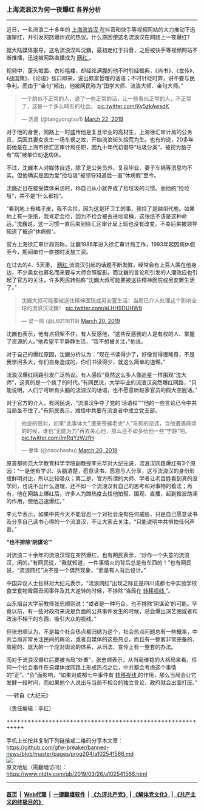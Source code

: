### 上海流浪汉为何一夜爆红 各界分析
------------------------

<div class="post_content" itemprop="articleBody">
 <p>
  近日，一名流浪二十多年的
  <a href="https://www.ntdtv.com/gb/上海流浪汉.htm">
   上海流浪汉
  </a>
  在抖音和快手等视频网站的大力推动下迅速窜红，并引发网路爆炸式的热议。什么原因使这名流浪汉在网路上一夜爆红?
 </p>
 <p>
  据大陆媒体报导，这名流浪汉叫沈巍，最初走红于抖音，之后被快手等视频网站不断推播，迅速被网路直播成为
  <a href="https://www.ntdtv.com/gb/网红.htm">
   网红
  </a>
  。
 </p>
 <p>
  视频中，蓬头垢面、衣衫褴褛，却经纶满腹的他不时引经据典，《尚书》、《左传》、《战国策》、《论语》张口即来，说出颇富哲理的话语；不时针砭时弊，讲不要与民争利。而由于“金句”频出，他被网民称为“国学大师、流浪大师、金句大师。”
 </p>
 <blockquote class="twitter-tweet" data-lang="en">
  <p dir="ltr" lang="zh">
   一个貌似不正常的人，说了一些正常的话，让一些看似正常的人，不正常了，这是一个多么畸形的社会。
   <a href="https://t.co/Ky5zkAwsdK">
    pic.twitter.com/Ky5zkAwsdK
   </a>
  </p>
  <p>
   — 活着 (@tangyongtao1)
   <a href="https://twitter.com/tangyongtao1/status/1108933000752820225?ref_src=twsrc%5Etfw">
    March 22, 2019
   </a>
  </p>
 </blockquote>
 <p>
  <script async="" charset="utf-8" src="https://platform.twitter.com/widgets.js">
  </script>
 </p>
 <p>
  对于他的身世，网路上一时盛传他是复旦毕业的高材生，上海徐汇审计局的公务员，后因其妻女丧生一场车祸之故，开始流浪街头拾荒为生。也有的说，20多年前他是在上海市徐汇区审计局任职，因九十年代初倡导“垃圾分类”，被视为脑子有“病”被单位劝退病休。
 </p>
 <p>
  不过，沈巍本人对媒体自述，除了是公务员外，复旦毕业、妻子车祸等消息均不实。但他确实是因为爱“捡垃圾”被领导知道后一直“休病假”至今。
 </p>
 <p>
  沈巍近日在接受媒体采访时，称自己从小就养成了捡垃圾的习惯。而他的“捡垃圾”，并不是“什么都捡”。
 </p>
 <p>
  “看到地上有橘子皮，我不会捡，因为这是环卫工的事，我捡了是越俎代庖。如果地上有一张纸，我肯定会捡，因为不捡会被丢进垃圾桶，这张纸不该是这种命运。”沈巍说。这一习惯一直后来到徐汇区审计局上班也没有改变。不幸后来被领导知道了被迫“休病假”。
 </p>
 <p>
  官方上海徐汇审计局则称，沈巍1986年进入徐汇审计局工作，1993年起因病休假至今，期间单位一直按时发放工资。
 </p>
 <p>
  在过去的4、5天里，
  <a href="https://www.ntdtv.com/gb/网红.htm">
   网红
  </a>
  流浪汉引起的话题不断发酵，经常会有上百人围在他身边，不少美女也慕名而来要与大师合照留影。而沈巍的言论和引发的人潮效应也引起了官方的关注，许多网民转贴称“沈巍大叔可能要被送往精神医院或另安置生活了。”
 </p>
 <blockquote class="twitter-tweet" data-lang="en">
  <p dir="ltr" lang="zh">
   沈巍大叔可能要被送往精神医院或另安置生活！当局已介入处理这个影响全球的流浪汉沈巍！
   <a href="https://t.co/aLHH9DUHW8">
    pic.twitter.com/aLHH9DUHW8
   </a>
  </p>
  <p>
   — 梁一鸣 (@L60118119)
   <a href="https://twitter.com/L60118119/status/1108264515853053952?ref_src=twsrc%5Etfw">
    March 20, 2019
   </a>
  </p>
 </blockquote>
 <p>
  <script async="" charset="utf-8" src="https://platform.twitter.com/widgets.js">
  </script>
 </p>
 <p>
  沈巍也表示，他有点招架不住，有人反感他，“这些反感我的人是有权的人、掌握了资源的人。”他希望平平静静生活，“我不想被关注，”他说。
 </p>
 <p>
  对于自己的爆红原因，沈巍分析认为：“现在书读得少了，好像觉得很稀奇，不是我学问多大，你们自身造成的，你们书读得少，就这么简单的道理。”
 </p>
 <p>
  流浪汉爆红网路引发广泛热议。有人感叹“竟然这么多人像追星一样围观“沈大师”，这真的是一个疯了的时代。”有网民说，大学毕业的流浪汉突然爆红网路，“只能说明，人们宁可听有头脑的流浪汉的话语，也不愿意听赵家官员的假大空屁话。”
 </p>
 <p>
  对于官方的介入，有网民说，“流浪汉争夺了党的‘话语权’”“他的一些言论已令中共当局坐不住了。”有网民表示，难怪中共要在流浪者中成立党支部。
 </p>
 <blockquote class="twitter-tweet" data-lang="en">
  <p dir="ltr" lang="zh">
   他说的很对，如果“此事体大”,遭来苍蝇老虎“人”与狗的忌讳，当他遭遇麻烦的时候，谁也“无能为力”再去关心他，那么还不如多给他一些“宁静”吧。
   <a href="https://t.co/ImRqYzWzfH">
    pic.twitter.com/ImRqYzWzfH
   </a>
  </p>
  <p>
   — 聿隼 (@naochashu)
   <a href="https://twitter.com/naochashu/status/1108330912184295427?ref_src=twsrc%5Etfw">
    March 20, 2019
   </a>
  </p>
 </blockquote>
 <p>
  <script async="" charset="utf-8" src="https://platform.twitter.com/widgets.js">
  </script>
 </p>
 <p>
  原首都师范大学教育科学学院副教授李元华对大纪元说，流浪汉网路爆红有3个原因：“一是他有学识、头脑清楚，愿意读书、愿意与人分享，这与流浪汉的身份形成鲜明对比，所以比较吸众；第二是，官方所谓的大师、学者让老百姓看到真的没学问，也说不出什么道理，还不如一个流浪汉有自己的思考和对事物的看法；再有，他在网路上爆红后，许多人为蹭热度去找他拍照、围观、直播，起到推波助澜的作用，使他迅速爆红。”
 </p>
 <p>
  李元华表示，如果中共今天不能容忍一个对社会没有任何威胁，只是自己愿意读书及分享自己读书心得的一个流浪汉，不让大家去关注，“只能说明中共惧怕任何声音。”
 </p>
 <p>
  <strong>
   “也不排除‘阴谋论’”
  </strong>
 </p>
 <p>
  对流浪二十余年的流浪汉现在突然爆红，也有网民表示，“炒作一个失意的流浪汉，闲的。”有网民说，“我就知道，一件事情火的背后总是有东西的！”也有网民说，“流浪网红”决不是一个偶然现象，“而是有人背后设计。”
 </p>
 <p>
  中国异议人士张林对大纪元表示，“流浪网红”出现之际正是四川成都七中实验学校食堂食物霉腐丑闻事件及其大逆转的时候，不排除“当局在
  <a href="https://www.ntdtv.com/gb/转移视线.htm">
   转移视线
  </a>
  ”。
 </p>
 <p>
 </p>
 <p>
  山东烟台大学前教师张忠顺则说：“或者是一种巧合，也不排除‘阴谋论’的可能。毕竟以前，有一些对政府来说是负面的公共事件发生的时候，总会爆出演艺圈或者和政治不相干的东西，吸引大众的视线。”
 </p>
 <p>
  但张忠顺认为，不是每个社会热点都归结为这个，社会热点问题总有一些概率，中共当局非常关注民间的舆论，或者自媒体的这些热点，而且有一整套非常完备的、周密的、庞大的一个应对舆论的体系，从司法、宣传上有一整套的办法。
 </p>
 <p>
  而对于流浪汉爆红后要被当局“处置”，张忠顺表示，从当局维稳的大格局来看，任何一个社会事件在自媒体或网路上形成热点之后，中共都会考虑这个事情的“正”、“负”面影响，“如果对成都七中事件有
  <a href="https://www.ntdtv.com/gb/转移视线.htm">
   转移视线
  </a>
  的作用，那么当局会让它发酵一段时间，而如果他个人说出与当局不相合的独立言论，政府就会出面打压。”
 </p>
 <p>
  ──转自《大纪元》
 </p>
 <p>
  （责任编辑：李红）
 </p>
 <div class="single_ad">
 </div>
</div>

+++++++++++++++++++++++++++++++++++++++++++++++++++++++++++<br/><br/>
手机上长按并复制下列链接或二维码分享本文章：<br/>
https://github.com/gfw-breaker/banned-news/blob/master/pages/prog204/a102541566.md <br/>
<a href='https://github.com/gfw-breaker/banned-news/blob/master/pages/prog204/a102541566.md'><img src='https://github.com/gfw-breaker/banned-news/blob/master/pages/prog204/a102541566.md.png'/></a> <br/>
原文地址（需翻墙访问）：https://www.ntdtv.com/gb/2019/03/26/a102541566.html


------------------------
#### [首页](https://github.com/gfw-breaker/banned-news/blob/master/README.md) &nbsp;|&nbsp; [Web代理](https://github.com/labour-camp/helloworld) &nbsp;|&nbsp; [一键翻墙软件](https://github.com/gfw-breaker/nogfw/blob/master/README.md) &nbsp;| [《九评共产党》](https://github.com/gfw-breaker/9ping.md/blob/master/README.md#九评之一评共产党是什么) | [《解体党文化》](https://github.com/gfw-breaker/jtdwh.md/blob/master/README.md) | [《共产主义的终极目的》](https://github.com/gfw-breaker/gczydzjmd.md/blob/master/README.md)

